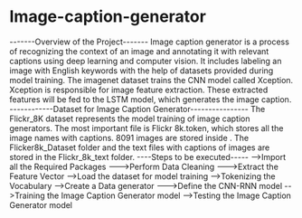 # Image-caption-generator 
-------Overview of the Project-------
Image caption generator is a process of recognizing the context of an image and annotating it with relevant captions using deep learning and computer vision.
It includes labeling an image with English keywords with the help of datasets provided during model training. The imagenet dataset trains the CNN model called Xception.
Xception is responsible for image feature extraction. These extracted features will be fed to the LSTM model, which generates the image caption.
------------Dataset for Image Caption Generator----------------
The Flickr_8K dataset represents the model training of image caption generators. 
The most important file is Flickr 8k.token, which stores all the image names with captions. 8091 images are stored inside .
The Flicker8k_Dataset folder and the text files with captions of images are stored in the Flickr_8k_text folder.
----Steps to be executed-----
-->Import all the Required Packages
--->Perform Data Cleaning
--->Extract the Feature Vector
-->Load the  dataset for model training
-->Tokenizing the Vocabulary
-->Create a Data generator
--->Define the CNN-RNN model
-->Training the Image Caption Generator model
-->Testing the Image Caption Generator model
